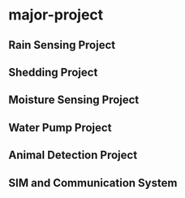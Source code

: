 # major-project
## Rain Sensing Project
## Shedding Project
## Moisture Sensing Project
## Water Pump Project
## Animal Detection Project
## SIM and Communication System
